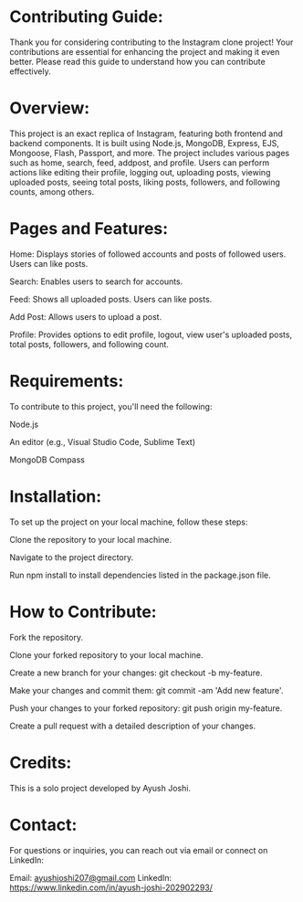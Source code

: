 # Contributing Guide:

Thank you for considering contributing to the Instagram clone project! Your contributions are essential for enhancing the project and making it even better. Please read this guide to understand how you can contribute effectively.



# Overview:

This project is an exact replica of Instagram, featuring both frontend and backend components. It is built using Node.js, MongoDB, Express, EJS, Mongoose, Flash, Passport, and more. The project includes various pages such as home, search, feed, addpost, and profile. Users can perform actions like editing their profile, logging out, uploading posts, viewing uploaded posts, seeing total posts, liking posts, followers, and following counts, among others.



# Pages and Features:

Home: Displays stories of followed accounts and posts of followed users. Users can like posts.

Search: Enables users to search for accounts.

Feed: Shows all uploaded posts. Users can like posts.

Add Post: Allows users to upload a post.

Profile: Provides options to edit profile, logout, view user's uploaded posts, total posts, followers, and following count.



# Requirements:

To contribute to this project, you'll need the following:

Node.js

An editor (e.g., Visual Studio Code, Sublime Text)

MongoDB Compass



# Installation:

To set up the project on your local machine, follow these steps:

Clone the repository to your local machine.

Navigate to the project directory.

Run npm install to install dependencies listed in the package.json file.




# How to Contribute:

Fork the repository.

Clone your forked repository to your local machine.

Create a new branch for your changes: git checkout -b my-feature.

Make your changes and commit them: git commit -am 'Add new feature'.

Push your changes to your forked repository: git push origin my-feature.

Create a pull request with a detailed description of your changes.



# Credits:

This is a solo project developed by Ayush Joshi.



# Contact:

For questions or inquiries, you can reach out via email or connect on LinkedIn:

Email: ayushjoshi207@gmail.com
LinkedIn: https://www.linkedin.com/in/ayush-joshi-202902293/
